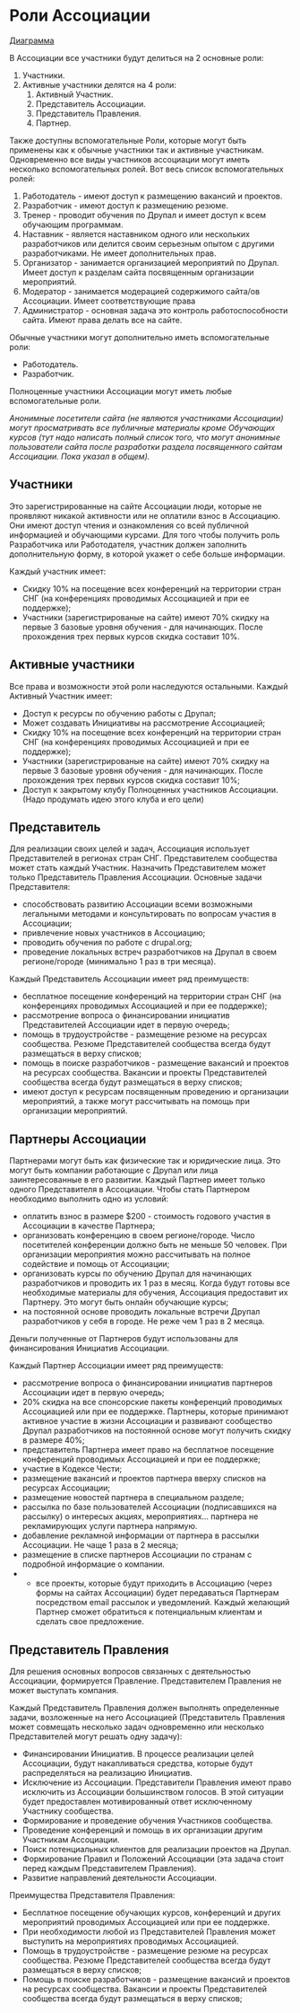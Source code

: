 # Роли Ассоциации

[Диаграмма](Roles-diagram.pdf)

В Ассоциации все участники будут делиться на 2 основные роли:
 1. Участники.
 2. Активные участники делятся на 4 роли:
    1. Активный Участник.
    2. Представитель Ассоциации.
    3. Представитель Правления.
    4. Партнер.

Также доступны вспомогательные Роли, которые могут быть применены как к обычные участники так и активные участникам. Одновременно все виды участников ассоциации могут иметь несколько вспомогательных ролей. Вот весь список вспомогательных ролей:
 1. Работодатель - имеют доступ к размещению вакансий и проектов.
 2. Разработчик - имеют доступ к размещению резюме.
 3. Тренер - проводит обучения по Друпал и имеет доступ к всем обучающим программам.
 4. Наставник - является наставником одного или нескольких разработчиков или делится своим серьезным опытом с другими разработчиками. Не имеет дополнительных прав.
 5. Организатор - занимается организацией мероприятий по Друпал. Имеет доступ к разделам сайта посвященным организации мероприятий.
 6. Модератор - занимается модерацией содержимого сайта/ов Ассоциации. Имеет соответствующие права
 7. Администратор - основная задача это контроль работоспособности сайта. Имеют права делать все на сайте.

Обычные участники могут дополнительно иметь вспомогательные роли:
 - Работодатель.
 - Разработчик.

Полноценные участники Ассоциации могут иметь любые вспомогательные роли.

*Анонимные посетители сайта (не являются участниками Ассоциации) могут просматривать все публичные материалы кроме Обучающих курсов (тут надо написать полный список того, что могут анонимные пользователи сайта после разработки раздела посвященного сайтам Ассоциации. Пока указал в общем).*

## Участники
Это зарегистрированные на сайте Ассоциации люди, которые не проявляют никакой активности или не оплатили взнос в Ассоциацию. Они имеют доступ чтения и ознакомления со всей публичной информацией и обучающими курсами. Для того чтобы получить роль Разработчика или Работодателя, участник должен заполнить дополнительную форму, в которой укажет о себе больше информации.

Каждый участник имеет:
 - Cкидку 10% на посещение всех конференций на территории стран СНГ (на конференциях проводимых Ассоциацией и при ее поддержке);
 - Участники (зарегистрированые на сайте) имеют 70% скидку на первые 3 базовые уровня обучения - для начинающих. После прохождения трех первых курсов скидка составит 10%.

## Активные участники
Все права и возможности этой роли наследуются остальными. Каждый Активный Участник имеет:
 - Доступ к ресурсы по обучению работы с Друпал;
 - Может создавать Инициативы на рассмотрение Ассоциацией;
 - Скидку 10% на посещение всех конференций на территории стран СНГ (на конференциях проводимых Ассоциацией и при ее поддержке);
 - Участники (зарегистрированые на сайте) имеют 70% скидку на первые 3 базовые уровня обучения - для начинающих. После прохождения трех первых курсов скидка составит 10%;
 - Доступ к закрытому клубу Полноценных участников Ассоциации. (Надо продумать идею этого клуба и его цели)

## Представитель
Для реализации своих целей и задач, Ассоциация использует Представителей в регионах стран СНГ. Представителем сообщества может стать каждый Участник. Назначить Представителем может только Представитель Правления Ассоциации. Основные задачи Представителя:
 - способствовать развитию Ассоциации всеми возможными легальными методами и консультировать по вопросам участия в Ассоциации;
 - привлечение новых участников в Ассоциацию;
 - проводить обучения по работе с drupal.org;
 - проведение локальных встреч разработчиков на Друпал в своем регионе/городе (минимально 1 раз в три месяца).

Каждый Представитель Ассоциации имеет ряд преимуществ:
 - бесплатное посещение конференций на территории стран СНГ (на конференциях проводимых Ассоциацией и при ее поддержке);
 - рассмотрение вопроса о финансировании инициатив Представителей Ассоциации идет в первую очередь;
 - помощь в трудоустройстве - размещение резюме на ресурсах сообщества. Резюме Представителей сообщества всегда будут размещаться в верху списков;
 - помощь в поиске разработчиков - размещение вакансий и проектов на ресурсах сообщества. Вакансии и проекты Представителей сообщества всегда будут размещаться в верху списков;
 - имеют доступ к ресурсам посвященным проведению и организации мероприятий, а также могут рассчитывать на помощь при организации мероприятий.

## Партнеры Ассоциации
Партнерами могут быть как физические так и юридические лица. Это могут быть компании работающие с Друпал или лица заинтересованные в его развитии. Каждый Партнер имеет только одного Представителя в Ассоциации. Чтобы стать Партнером необходимо выполнить одно из условий:
 - оплатить взнос в размере $200 - стоимость годового участия в Ассоциации в качестве Партнера;
 - организовать конференцию в своем регионе/городе. Число посетителей конференции должно быть не меньше 50 человек. При организации мероприятия можно рассчитывать на полное содействие и помощь от Ассоциации;
 - организовать курсы по обучению Друпал для начинающих разработчиков и проводить их 1 раз в месяц. Когда будут готовы все необходимые материалы для обучения, Ассоциация предоставит их Партнеру. Это могут быть онлайн обучающие курсы;
 - на постоянной основе проводить локальные встречи Друпал разработчиков у себя в городе. Не реже чем 1 раз в 2 месяца.

Деньги полученные от Партнеров будут использованы для финансирования Инициатив Ассоциации.

Каждый Партнер Ассоциации имеет ряд преимуществ:
 - рассмотрение вопроса о финансировании инициатив партнеров Ассоциации идет в первую очередь;
 - 20% скидка на все спонсорские пакеты конференций проводимых Ассоциацией или при ее поддержке. Партнеры, которые принимают активное участие в жизни Ассоциации и развивают сообщество Друпал разработчиков на постоянной основе могут получить скидку в размере 40%;
 - представитель Партнера имеет право на бесплатное посещение конференций проводимых Ассоциацией и при ее поддержке;
 - участие в Кодексе Чести;
 - размещение вакансий и проектов партнера вверху списков на ресурсах Ассоциации;
 - размещение новостей партнера в специальном разделе;
 - рассылка по базе пользователей Ассоциации (подписавшихся на рассылку) о интересых акциях, мероприятиях... партнера не рекламирующих услуги партнера напрямую.
 - добавление рекламной информации от партнера в рассылки Ассоциации. Не чаще 1 раза в 2 месяца;
 - размещение в списке партнеров Ассоциации по странам с подробной информацие о компании.
 - - все проекты, которые будут приходить в Ассоциацию (через формы на сайтах Ассоциации) будет передаваться Партнерам посредством email рассылок и уведомлений. Каждый желающий Партнер сможет обратиться к потенциальным клиентам и сделать свое предложение.

## Представитель Правления
Для решения основных вопросов связанных с деятельностью Ассоциации, формируется Правление. Представителем Правления не может выступать компания.

Каждый Представитель Правления должен выполнять определенные задачи, возложенные на него Ассоциацией (Представитель Правления может совмещать несколько задач одновременно или несколько Представителей могут решать одну задачу):
 - Финансировании Инициатив. В процессе реализации целей Ассоциации, будут накапливаться средства, которые будут распределяться на реализацию Инициатив.
 - Исключение из Ассоциации. Представители Правления имеют право исключить из Ассоциации большинством голосов. В этой ситуации будет предоставлен мотивированный ответ исключенному Участнику сообщества.
 - Формирование и проведение обучения Участников сообщества.
 - Проведение конференций и помощь в их организации другим Участникам Ассоциации.
 - Поиск потенциальных клиентов для реализации проектов на Друпал.
 - Формирование Правил и Положений Ассоциации (эта задача стоит перед каждым Представителем Правления).
 - Развитие направлений деятельности Ассоциации.

Преимущества Представителя Правления:
 - Бесплатное посещение обучающих курсов, конференций и других мероприятий проводимых Ассоциацией или при ее поддержке.
 - При необходимости любой из Представителей Правления может выступить на мероприятиях проводимых Ассоциацией.
 - Помощь в трудоустройстве - размещение резюме на ресурсах сообщества. Резюме Представителей сообщества всегда будут размещаться в верху списков;
 - Помощь в поиске разработчиков - размещение вакансий и проектов на ресурсах сообщества. Вакансии и проекты Представителей сообщества всегда будут размещаться в верху списков;
